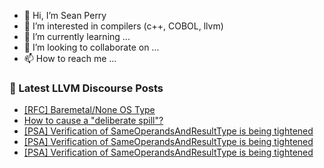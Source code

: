 - 👋 Hi, I’m Sean Perry
- 👀 I’m interested in compilers (c++, COBOL, llvm)
- 🌱 I’m currently learning ...
- 💞️ I’m looking to collaborate on ...
- 📫 How to reach me ...

<!---
s66perry/s66perry is a ✨ special ✨ repository because its `README.md` (this file) appears on your GitHub profile.
You can click the Preview link to take a look at your changes.
--->
### 📕 Latest LLVM Discourse Posts

<!-- DISCOURSE-LLVM:START -->
- [[RFC] Baremetal/None OS Type](https://discourse.llvm.org/t/rfc-baremetal-none-os-type/62359#post_2)
- [How to cause a &quot;deliberate spill&quot;?](https://discourse.llvm.org/t/how-to-cause-a-deliberate-spill/62370#post_2)
- [[PSA] Verification of SameOperandsAndResultType is being tightened](https://discourse.llvm.org/t/psa-verification-of-sameoperandsandresulttype-is-being-tightened/62323#post_15)
- [[PSA] Verification of SameOperandsAndResultType is being tightened](https://discourse.llvm.org/t/psa-verification-of-sameoperandsandresulttype-is-being-tightened/62323#post_14)
- [[PSA] Verification of SameOperandsAndResultType is being tightened](https://discourse.llvm.org/t/psa-verification-of-sameoperandsandresulttype-is-being-tightened/62323#post_13)
<!-- DISCOURSE-LLVM:END -->
